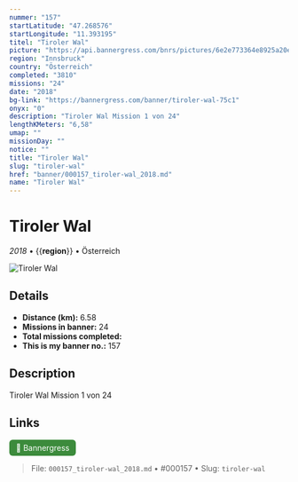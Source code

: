 ```yaml
---
nummer: "157"
startLatitude: "47.268576"
startLongitude: "11.393195"
titel: "Tiroler Wal"
picture: "https://api.bannergress.com/bnrs/pictures/6e2e773364e8925a20e133ac2f98dd20"
region: "Innsbruck"
country: "Österreich"
completed: "3810"
missions: "24"
date: "2018"
bg-link: "https://bannergress.com/banner/tiroler-wal-75c1"
onyx: "0"
description: "Tiroler Wal Mission 1 von 24"
lengthKMeters: "6,58"
umap: ""
missionDay: ""
notice: ""
title: "Tiroler Wal"
slug: "tiroler-wal"
href: "banner/000157_tiroler-wal_2018.md"
name: "Tiroler Wal"
---
```

# Tiroler Wal

*2018* • {{__region__}} • Österreich

![Tiroler Wal](https://api.bannergress.com/bnrs/pictures/6e2e773364e8925a20e133ac2f98dd20)



## Details
- **Distance (km):** 6.58
- **Missions in banner:** 24
- **Total missions completed:** 
- **This is my banner no.:** 157



## Description
Tiroler Wal Mission 1 von 24



## Links
<a href="https://bannergress.com/banner/tiroler-wal-75c1" target="_blank" style="display:inline-block;margin-right:8px;padding:6px 12px;background:#3c8b3c;color:#fff;text-decoration:none;border-radius:6px;">🔗 Bannergress</a>



> File: `000157_tiroler-wal_2018.md` • #000157 • Slug: `tiroler-wal`
